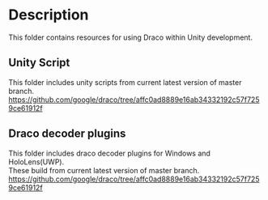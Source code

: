 # Description
This folder contains resources for using Draco within Unity development. 

## Unity Script
This folder includes unity scripts from current latest version of master branch. https://github.com/google/draco/tree/affc0ad8889e16ab34332192c57f7259ce61912f

## Draco decoder plugins
This folder includes draco decoder plugins for Windows and HoloLens(UWP).  
These build from current latest version of master branch. https://github.com/google/draco/tree/affc0ad8889e16ab34332192c57f7259ce61912f
